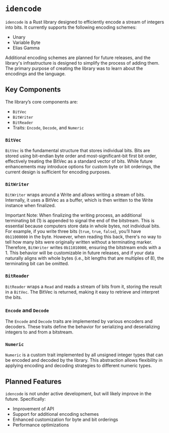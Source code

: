# `idencode`

`idencode` is a Rust library designed to efficiently encode a stream of integers into bits. It currently supports the
following encoding schemes:
- Unary
- Variable Byte
- Elias Gamma
 
Additional encoding schemes are planned for future releases, and the library's infrastructure is designed to simplify 
the process of adding them. The primary purpose of creating the library was to learn about the encodings and the
language.

## Key Components
The library’s core components are:

- `BitVec`
- `BitWriter`
- `BitReader`
- Traits: `Encode`, `Decode`, and `Numeric`

### `BitVec`
`BitVec` is the fundamental structure that stores individual bits. Bits are stored using bit-endian byte order and
most-significant-bit first bit order, effectively treating the BitVec as a standard vector of bits. While future
enhancements may introduce options for custom byte or bit orderings, the current design is sufficient for encoding
purposes.

### `BitWriter`
`BitWriter` wraps around a Write and allows writing a stream of bits. Internally, it uses a BitVec as a buffer, which
is then written to the Write instance when finalized.

Important Note: When finalizing the writing process, an additional terminating bit (1) is appended to signal the end
of the bitstream. This is essential because computers store data in whole bytes, not individual bits. For example,
if you write three bits (`true`, `true`, `false`), you’ll have `0b11000000` in the byte. However, when reading this
back, there's no way to tell how many bits were originally written without a terminating marker. Therefore, `BitWriter`
writes `0b11010000`, ensuring the bitstream ends with a 1. This behavior will be customizable in future releases,
and if your data naturally aligns with whole bytes (i.e., bit lengths that are multiples of 8), the terminating bit
can be omitted.

### `BitReader`
`BitReader` wraps a `Read` and reads a stream of bits from it, storing the result in a `BitVec`. The BitVec is
returned, making it easy to retrieve and interpret the bits.

### `Encode` and `Decode`
The `Encode` and `Decode` traits are implemented by various encoders and decoders. These traits define the behavior
for serializing and deserializing integers to and from a bitstream.

### `Numeric`
`Numeric` is a custom trait implemented by all unsigned integer types that can be encoded and decoded by the library. 
This abstraction allows flexibility in applying encoding and decoding strategies to different numeric types.

## Planned Features
`idencode` is not under active development, but will likely improve in the future. Specifically:

- Improvement of API
- Support for additional encoding schemes
- Enhanced customization for byte and bit orderings
- Performance optimizations
